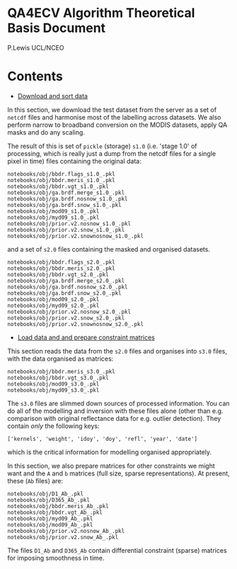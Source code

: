 # QA4ECV Algorithm Theoretical Basis Document

P.Lewis UCL/NCEO

# Contents

- [Download and sort data](https://github.com/UCL-EO/QA4ECV_ATBD/tree/master/notebooks/Get%20data.ipynb)

In this section, we download the test dataset from the server as a set of `netcdf` files and harmonise most of the labelling across datasets. We also perform narrow to broadband conversion on the MODIS datasets, apply QA masks and do any scaling. 

The result of this is set of `pickle` (storage) `s1.0` (i.e. 'stage 1.0' of processing, which is really just a dump from the netcdf files for a single pixel in time) files containing the original data:

    notebooks/obj/bbdr.flags_s1.0_.pkl
    notebooks/obj/bbdr.meris_s1.0_.pkl
    notebooks/obj/bbdr.vgt_s1.0_.pkl
    notebooks/obj/ga.brdf.merge_s1.0_.pkl
    notebooks/obj/ga.brdf.nosnow_s1.0_.pkl
    notebooks/obj/ga.brdf.snow_s1.0_.pkl
    notebooks/obj/mod09_s1.0_.pkl
    notebooks/obj/myd09_s1.0_.pkl
    notebooks/obj/prior.v2.nosnow_s1.0_.pkl
    notebooks/obj/prior.v2.snow_s1.0_.pkl
    notebooks/obj/prior.v2.snownosnow_s1.0_.pkl
    
and a set of `s2.0` files containing the masked and organised datasets.

    notebooks/obj/bbdr.flags_s2.0_.pkl
    notebooks/obj/bbdr.meris_s2.0_.pkl
    notebooks/obj/bbdr.vgt_s2.0_.pkl
    notebooks/obj/ga.brdf.merge_s2.0_.pkl
    notebooks/obj/ga.brdf.nosnow_s2.0_.pkl
    notebooks/obj/ga.brdf.snow_s2.0_.pkl
    notebooks/obj/mod09_s2.0_.pkl
    notebooks/obj/myd09_s2.0_.pkl
    notebooks/obj/prior.v2.nosnow_s2.0_.pkl
    notebooks/obj/prior.v2.snow_s2.0_.pkl
    notebooks/obj/prior.v2.snownosnow_s2.0_.pkl





- [Load data and and prepare constraint matrices](https://github.com/UCL-EO/QA4ECV_ATBD/tree/master/notebooks/Load%20data.ipynb)

This section reads the data from the `s2.0` files and organises into `s3.0` files, with the data organised as matrices:

    notebooks/obj/bbdr.meris_s3.0_.pkl
    notebooks/obj/bbdr.vgt_s3.0_.pkl
    notebooks/obj/mod09_s3.0_.pkl
    notebooks/obj/myd09_s3.0_.pkl

The `s3.0` files are slimmed down sources of processed information. You can do all of the modelling and inversion with these files alone (other than e.g. comparison with original reflectance data for e.g. outlier detection). They contain *only* the following keys:

    ['kernels', 'weight', 'idoy', 'doy', 'refl', 'year', 'date']
    
which is the critical information for modelling organised appropriately.

In this section, we also prepare matrices for other constraints we might want and the `A` and `b` matrices (full size, sparse representations). At present, these (`Ab` files) are:

    notebooks/obj/D1_Ab_.pkl
    notebooks/obj/D365_Ab_.pkl
    notebooks/obj/bbdr.meris_Ab_.pkl
    notebooks/obj/bbdr.vgt_Ab_.pkl
    notebooks/obj/myd09_Ab_.pkl
    notebooks/obj/mod09_Ab_.pkl
    notebooks/obj/prior.v2.nosnow_Ab_.pkl
    notebooks/obj/prior.v2.snow_Ab_.pkl

The files `D1_Ab` and `D365_Ab` contain differential constraint (sparse) matrices for imposing smoothness in time.


